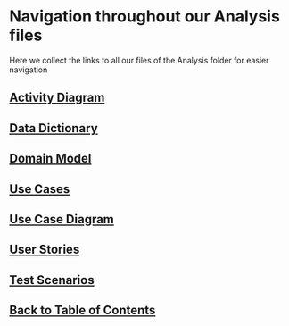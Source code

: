 # Navigation throughout our Analysis files
<!--TODO: Add short description of each content-->
Here we collect the links to all our files of the Analysis folder for easier navigation

## [Activity Diagram](ActivityDiagram.md)

## [Data Dictionary](DataDictionary.md)

## [Domain Model](DomainModelShow.md)

## [Use Cases](Use%20Cases.md)

## [Use Case Diagram](UseCaseDiagram.md)

## [User Stories](UserStories.md)

## [Test Scenarios](TestScenarios.md)

## [Back to Table of Contents](../TableOfContents.md)